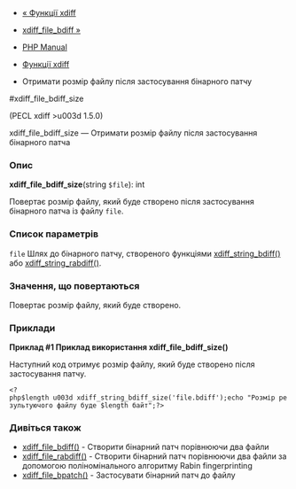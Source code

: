 - [« Функції xdiff](ref.xdiff.md)
- [xdiff_file_bdiff »](function.xdiff-file-bdiff.md)

- [PHP Manual](index.md)
- [Функції xdiff](ref.xdiff.md)
- Отримати розмір файлу після застосування бінарного патчу

#xdiff_file_bdiff_size

(PECL xdiff \>u003d 1.5.0)

xdiff_file_bdiff_size — Отримати розмір файлу після застосування бінарного
патча

### Опис

**xdiff_file_bdiff_size**(string `$file`): int

Повертає розмір файлу, який буде створено після застосування бінарного
патча із файлу `file`.

### Список параметрів

`file`
Шлях до бінарного патчу, створеного функціями
[xdiff_string_bdiff()](function.xdiff-string-bdiff.md) або
[xdiff_string_rabdiff()](function.xdiff-string-rabdiff.md).

### Значення, що повертаються

Повертає розмір файлу, який буде створено.

### Приклади

**Приклад #1 Приклад використання **xdiff_file_bdiff_size()****

Наступний код отримує розмір файлу, який буде створено після
застосування патчу.

` <?php$length u003d xdiff_string_bdiff_size('file.bdiff');echo "Розмір результуючого файлу буде $length байт";?> `

### Дивіться також

- [xdiff_file_bdiff()](function.xdiff-file-bdiff.md) - Створити
бінарний патч порівнюючи два файли
- [xdiff_file_rabdiff()](function.xdiff-file-rabdiff.md) - Створити
бінарний патч порівнюючи два файли за допомогою поліномінального
алгоритму Rabin fingerprinting
- [xdiff_file_bpatch()](function.xdiff-file-bpatch.md) - Застосувати
бінарний патч до файлу
